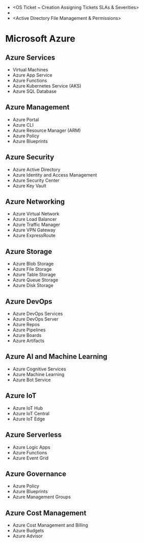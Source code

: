 - <OS Ticket ~ Creation  Assigning Tickets  SLAs & Severities>
- <VPNs>
- <Active Directory File Management & Permissions>

# Microsoft Azure

## Azure Services

- Virtual Machines
- Azure App Service
- Azure Functions
- Azure Kubernetes Service (AKS)
- Azure SQL Database

## Azure Management

- Azure Portal
- Azure CLI
- Azure Resource Manager (ARM)
- Azure Policy
- Azure Blueprints

## Azure Security

- Azure Active Directory
- Azure Identity and Access Management
- Azure Security Center
- Azure Key Vault

## Azure Networking

- Azure Virtual Network
- Azure Load Balancer
- Azure Traffic Manager
- Azure VPN Gateway
- Azure ExpressRoute

## Azure Storage

- Azure Blob Storage
- Azure File Storage
- Azure Table Storage
- Azure Queue Storage
- Azure Disk Storage

## Azure DevOps

- Azure DevOps Services
- Azure DevOps Server
- Azure Repos
- Azure Pipelines
- Azure Boards
- Azure Artifacts

## Azure AI and Machine Learning

- Azure Cognitive Services
- Azure Machine Learning
- Azure Bot Service

## Azure IoT

- Azure IoT Hub
- Azure IoT Central
- Azure IoT Edge

## Azure Serverless

- Azure Logic Apps
- Azure Functions
- Azure Event Grid

## Azure Governance

- Azure Policy
- Azure Blueprints
- Azure Management Groups

## Azure Cost Management

- Azure Cost Management and Billing
- Azure Budgets
- Azure Advisor
